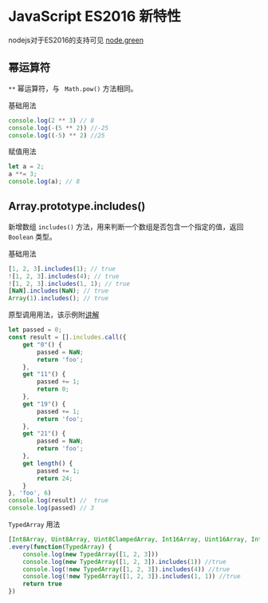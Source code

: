 # JavaScript ES2016 新特性

nodejs对于ES2016的支持可见 [node.green](https://node.green/#ES2016)

## 幂运算符

`**` 幂运算符，与 ` Math.pow()` 方法相同。

基础用法

``` javascript
console.log(2 ** 3) // 8
console.log(-(5 ** 2)) //-25
console.log((-5) ** 2) //25
```

赋值用法

``` javascript
let a = 2;
a **= 3;
console.log(a); // 8
```

## Array.prototype.includes()

新增数组 `includes()` 方法，用来判断一个数组是否包含一个指定的值，返回 `Boolean` 类型。

基础用法

``` javascript
[1, 2, 3].includes(1); // true
![1, 2, 3].includes(4); // true
![1, 2, 3].includes(1, 1); // true
[NaN].includes(NaN); // true
Array(1).includes(); // true
```

原型调用用法，该示例附[讲解](includes原型调用示例讲解.md)

``` javascript
let passed = 0;
const result = [].includes.call({
    get "0"() {
        passed = NaN;
        return 'foo';
    },
    get "11"() {
        passed += 1;
        return 0;
    },
    get "19"() {
        passed += 1;
        return 'foo';
    },
    get "21"() {
        passed = NaN;
        return 'foo';
    },
    get length() {
        passed += 1;
        return 24;
    }
}, 'foo', 6)
console.log(result) //  true
console.log(passed) // 3
```

`TypedArray` 用法

``` javascript
[Int8Array, Uint8Array, Uint8ClampedArray, Int16Array, Uint16Array, Int32Array, Uint32Array, Float32Array, Float64Array]
.every(function(TypedArray) {
    console.log(new TypedArray([1, 2, 3]))
    console.log(new TypedArray([1, 2, 3]).includes(1)) //true
    console.log(!new TypedArray([1, 2, 3]).includes(4)) //true
    console.log(!new TypedArray([1, 2, 3]).includes(1, 1)) //true
    return true
})
```
